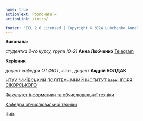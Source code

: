 ```yaml
---
home: true
actionText: Розпочати →
actionLink: /intro/

footer: "ECL 2.0 Licensed | Copyright © 2024 Lubchenko Anna"
---
```



**Виконала:** 

*студентка 2-го курсу, групи ІО-21* <span padding-right:5em></span> **Анна Любченко** <a href="https://t.me/caanau" target="_blank"> Telegram </a>


**Керівник**

*доцент кафедри ОТ ФІОТ, к.т.н., доцент*<span padding-right:5em></span> **Андрій БОЛДАК** 

[НТУУ "КИЇВСЬКИЙ ПОЛІТЕХНІЧНИЙ ІНСТИТУТ імені ІГОРЯ СІКОРСЬКОГО](https://kpi.ua/)

[Факультет інформатики та обчислювальної техніки](https://fiot.kpi.ua/)

[Кафедра обчислювальної техніки](https://comsys.kpi.ua/)

Київ

